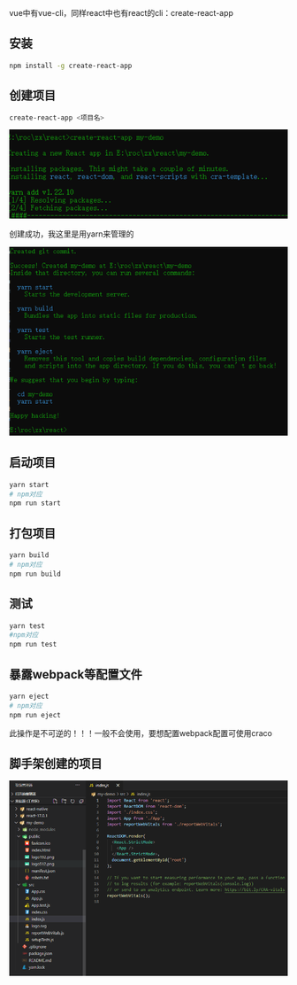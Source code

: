 vue中有vue-cli，同样react中也有react的cli：create-react-app

## 安装

```bash
npm install -g create-react-app
```

## 创建项目

```bash
create-react-app <项目名>
```

![](assets/【react】create-react-app使用/1.png)

创建成功，我这里是用yarn来管理的

![](assets/【react】create-react-app使用/2.png)

## 启动项目

```bash
yarn start
# npm对应 
npm run start
```

## 打包项目

```bash
yarn build
# npm对应
npm run build
```

## 测试

```bash
yarn test
#npm对应
npm run test
```

## 暴露webpack等配置文件

```bash
yarn eject
# npm对应
npm run eject
```

此操作是不可逆的！！！一般不会使用，要想配置webpack配置可使用craco

## 脚手架创建的项目

![](assets/【react】create-react-app使用/3.png)
